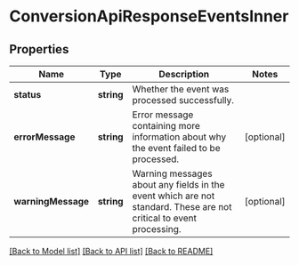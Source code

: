 # ConversionApiResponseEventsInner

## Properties
Name | Type | Description | Notes
------------ | ------------- | ------------- | -------------
**status** | **string** | Whether the event was processed successfully. | 
**errorMessage** | **string** | Error message containing more information about why the event failed to be processed. | [optional] 
**warningMessage** | **string** | Warning messages about any fields in the event which are not standard. These are not critical to event processing. | [optional] 

[[Back to Model list]](../README.md#documentation-for-models) [[Back to API list]](../README.md#documentation-for-api-endpoints) [[Back to README]](../README.md)


